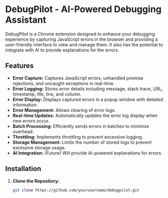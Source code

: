 # DebugPilot - AI-Powered Debugging Assistant

DebugPilot is a Chrome extension designed to enhance your debugging experience by capturing JavaScript errors in the browser and providing a user-friendly interface to view and manage them. It also has the potential to integrate with AI to provide explanations for the errors.

## Features

-   **Error Capture:** Captures JavaScript errors, unhandled promise rejections, and uncaught exceptions in real-time.
-   **Error Logging:** Stores error details including message, stack trace, URL, timestamp, file, line, and column.
-   **Error Display:** Displays captured errors in a popup window with detailed information.
-   **Error Management:** Allows clearing of error logs.
-   **Real-time Updates:** Automatically updates the error log display when new errors occur.
-   **Batch Processing:** Efficiently sends errors in batches to minimize overhead.
-   **Throttling:** Implements throttling to prevent excessive logging.
-   **Storage Management:** Limits the number of stored logs to prevent excessive storage usage.
- **AI Integration:** (Future) Will provide AI-powered explanations for errors.

## Installation

1.  **Clone the Repository:**
    ```bash
    git clone https://github.com/yourusername/debugpilot.git
    